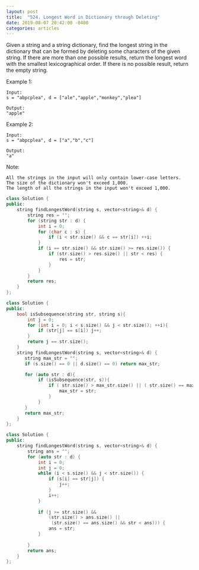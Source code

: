 ```yaml
---
layout: post
title:  "524. Longest Word in Dictionary through Deleting"
date: 2019-08-07 20:42:00 -0400
categories: articles
---
```

Given a string and a string dictionary, find the longest string in the dictionary that can be formed by deleting some characters of the given string. If there are more than one possible results, return the longest word with the smallest lexicographical order. If there is no possible result, return the empty string.

Example 1:
```
Input:
s = "abpcplea", d = ["ale","apple","monkey","plea"]

Output: 
"apple"
```
Example 2:
```
Input:
s = "abpcplea", d = ["a","b","c"]

Output: 
"a"
```
Note:
```
All the strings in the input will only contain lower-case letters.
The size of the dictionary won't exceed 1,000.
The length of all the strings in the input won't exceed 1,000.
```
```c++
class Solution {
public:
    string findLongestWord(string s, vector<string>& d) {
        string res = "";
        for (string str : d) {
            int i = 0;
            for (char c : s) {
                if (i < str.size() && c == str[i]) ++i;
            }
            if (i == str.size() && str.size() >= res.size()) {
                if (str.size() > res.size() || str < res) {
                    res = str;
                }
            }
        }
        return res;
    }
};
```
```c++
class Solution {
public:
	bool isSubsequence(string str, string s){
		int j = 0;
		for (int i = 0; i < s.size() && j < str.size(); ++i){
			if (str[j] == s[i]) j++;
		}
		return j == str.size();
	}
    string findLongestWord(string s, vector<string>& d) {
       string max_str = "";
       if (s.size() == 0 || d.size() == 0) return max_str;

       for (auto str : d){
       		if (isSubsequence(str, s)){
       			if ( str.size() > max_str.size() || ( str.size() == max_str.size() && str.compare(max_str) < 0)){
       				max_str = str;
       			}
       		}
       }
       return max_str;
    }
};
```
```c++
class Solution {
public:
    string findLongestWord(string s, vector<string>& d) {
        string ans = "";
        for (auto str : d) {
            int i = 0;
            int j = 0;
            while (i < s.size() && j < str.size()) {
                if (s[i] == str[j]) {
                    j++;
                }
                i++;
            }
            
            if (j >= str.size() && 
                (str.size() > ans.size() || 
                 (str.size() == ans.size() && str < ans))) {
                ans = str;
            }
            
        }
        return ans;
    }
};
```